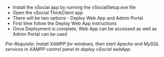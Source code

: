 * Install the vSocial app by running the vSocialSetup.exe file
* Open the vSocial ThickClient app
* There will be two options - Deploy Web App and Admin Portal
* First time follow the Deploy Web App instructions
* Once Deployment is complete, Web App can be accessed as well as Admin Portal can be used

*Pre-Requisite:  Install XAMPP for windows, then start Apache and MySQL services in XAMPP control panel to deploy vSocial webApp.*
